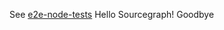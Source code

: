 See [e2e-node-tests](https://git.k8s.io/community/contributors/devel/sig-node/e2e-node-tests.md)
Hello Sourcegraph!
Goodbye
